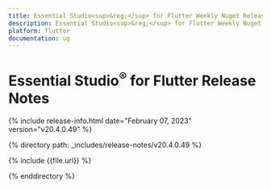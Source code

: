 ```yaml
---
title: Essential Studio<sup>&reg;</sup> for Flutter Weekly Nuget Release Release Notes  
description: Essential Studio<sup>&reg;</sup> for Flutter Weekly Nuget Release Release Notes  
platform: flutter
documentation: ug
---
```


# Essential Studio<sup>&reg;</sup> for Flutter Release Notes  

{% include release-info.html date="February 07, 2023" version="v20.4.0.49" %} 

{% directory path: _includes/release-notes/v20.4.0.49 %}

{% include {{file.url}} %}

{% enddirectory %}